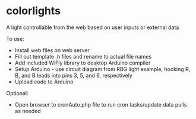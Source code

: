 colorlights
===========

A light controllable from the web based on user inputs or external data

To use:
- Install web files on web server
- Fill out template .h files and rename to actual file names
- Add included WiFly library to desktop Arduino compiler
- Setup Arduino - use circuit diagram from RBG light example, hooking R, B, and B leads into pins 3, 5, and 6, respectively
- Upload code to Arduino

Optional:
- Open browser to cronAuto.php file to run cron tasks/update data pulls as needed
